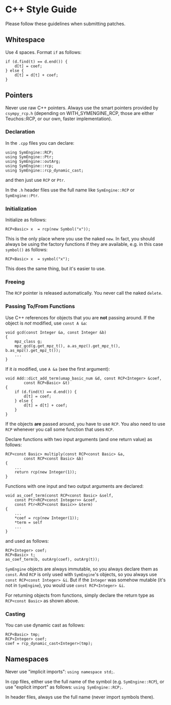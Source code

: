 # C++ Style Guide

Please follow these guidelines when submitting patches.

## Whitespace

Use 4 spaces. Format ``if`` as follows:

    if (d.find(t) == d.end()) {
        d[t] = coef;
    } else {
        d[t] = d[t] + coef;
    }

## Pointers

Never use raw C++ pointers. Always use the smart pointers provided by `csympy_rcp.h`
(depending on WITH_SYMENGINE_RCP, those are either Teuchos::RCP, or our own,
faster implementation).

### Declaration

In the `.cpp` files you can declare:

    using SymEngine::RCP;
    using SymEngine::Ptr;
    using SymEngine::outArg;
    using SymEngine::rcp;
    using SymEngine::rcp_dynamic_cast;
    
and then just use `RCP` or `Ptr`.

In the `.h` header files use the full name like `SymEngine::RCP` or `SymEngine::Ptr`.

### Initialization

Initialize as follows:

    RCP<Basic> x  = rcp(new Symbol("x"));

This is the only place where you use the naked ``new``. In fact, you should always be
using the factory functions if they are available, e.g. in this case `symbol()`
as follows:

    RCP<Basic> x  = symbol("x");

This does the same thing, but it's easier to use.

### Freeing

The `RCP` pointer is released automatically. You never call the naked `delete`.

### Passing To/From Functions

Use C++ references for objects that you are **not** passing around. If the object
is *not* modified, use `const A &a`:

    void gcd(const Integer &a, const Integer &b)
    {
        mpz_class g;
        mpz_gcd(g.get_mpz_t(), a.as_mpz().get_mpz_t(), b.as_mpz().get_mpz_t());
        ...
    }

If it *is* modified, use `A &a` (see the first argument):

    void Add::dict_add_term(umap_basic_num &d, const RCP<Integer> &coef,
            const RCP<Basic> &t)
    {
        if (d.find(t) == d.end()) {
            d[t] = coef;
        } else {
            d[t] = d[t] + coef;
        }
    }

If the objects **are** passed around, you have to use `RCP`. You also need to
use `RCP` whenever you call some function that uses `RCP`.

Declare functions with two input arguments (and one return value) as follows:

    RCP<const Basic> multiply(const RCP<const Basic> &a,
            const RCP<const Basic> &b)
    {
        ...
        return rcp(new Integer(1));
    }

Functions with one input and two output arguments are declared:

    void as_coef_term(const RCP<const Basic> &self,
        const Ptr<RCP<const Integer>> &coef,
        const Ptr<RCP<const Basic>> &term)
    {
        ...
        *coef = rcp(new Integer(1));
        *term = self
        ...
    }

and used as follows:

    RCP<Integer> coef;
    RCP<Basic> t;
    as_coef_term(b, outArg(coef), outArg(t));

`SymEngine` objects are always immutable, so you always declare them as `const`.
And `RCP` is only used with `SymEngine`'s objects, so you always use `const
RCP<const Integer> &i`. But if the `Integer` was somehow mutable (it's not in
`SymEngine`), you would use `const RCP<Integer> &i`.

For returning objects from functions, simply declare the return type as `RCP<const Basic>` as shown above.

### Casting

You can use dynamic cast as follows:

    RCP<Basic> tmp;
    RCP<Integer> coef;
    coef = rcp_dynamic_cast<Integer>(tmp);

## Namespaces

Never use "implicit imports": ``using namespace std;``.

In cpp files, either use the full name of the symbol (e.g. ``SymEngine::RCP``),
or use "explicit import" as follows: ``using SymEngine::RCP;``.

In header files, always use the full name (never import symbols there).
